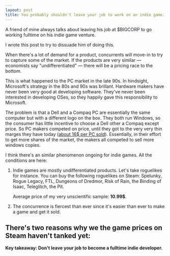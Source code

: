 ```yaml
---
layout: post
title: You probably shouldn't leave your job to work on an indie game.
---
```

A friend of mine always talks about leaving his job at $BIGCORP to go working fulltime on his indie game venture.

I wrote this post to try to dissuade him of doing this.

<!-- more -->

When there's a lot of demand for a product, concurrents will move-in to try to capture some of the market. If the products are very similar &mdash; economists say "undifferentiated" &mdash; there will be a pricing race to the bottom. 

This is what happened to the PC market in the late 90s. In hindsight, Microsoft's strategy in the 80s and 90s was brillant. Hardware makers have never been very good at developing software. They've never been interested in developing OSes, so they happily gave this responsibility to Microsoft.

The problem is that a Dell and a Compaq PC are essentially the same computer but with a different logo on the box. They both run Windows, so the consumer has little incentive to choose a Dell other a Compaq except price. So PC makers competed on price, until they got to the very very thin marges they have today ([about 16$ per PC sold](http://www.theguardian.com/technology/2014/jan/09/pc-value-trap-windows-chrome-hp-dell-lenovo-asus-acer)).
Essentially, in their effort to get more shares of the market, the makers all competed to sell more windows copies. 

I think there's an similar phenomenon ongoing for indie games. All the conditions are here:

1. Indie games are mostly undifferentiated products. Let's take roguelikes for instance. You can buy the following roguelikes on Steam: Spelunky, Rogue Legacy, FTL, Dungeons of Dredmor, Risk of Rain, the Binding of Isaac, Teleglitch, the Pit. 

    Average price of my very unscientific sample: __10.99$__.
2. The concurrence is fiercest than ever since it's easier than ever to make a game and get it sold. 

There's two reasons why we the game prices on Steam haven't tanked yet:
- 

**Key takeaway: Don't leave your job to become a fulltime indie developer.**

[^pcmarket]: More recently, the same thing happened to the app store and the android market.

[^devartists]: 
    It's easier to develop a game today because:

    - there's been huge productivity improvements, partly because of Moore's law (we can get away with being sloppy most of the time), partly because there's a lot of libraries available which remove the tedium of developing a game engine.
    - a lot of indie developers are hobbyists, so they don't get paid for working on the game.

    Just like a lot of web development now involves adding features to wordpress, I think a lot of the programming in games in the coming years will be about adding features to Unity/UDK/your favorite engine. This is good news for artists and generalists, but not so much for engine devs.

[^skus]:
[^barn]: They also have an incentive to not accept games into the store too quickly, otherwise we would see a terrible drop in the prices of games.
